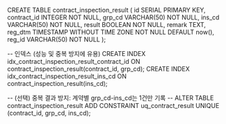 CREATE TABLE contract_inspection_result (
    id SERIAL PRIMARY KEY,
    contract_id INTEGER NOT NULL,
    grp_cd VARCHAR(50) NOT NULL,
    ins_cd VARCHAR(50) NOT NULL,
    result BOOLEAN NOT NULL,
    remark TEXT,
    reg_dtm TIMESTAMP WITHOUT TIME ZONE NOT NULL DEFAULT now(),
    reg_id VARCHAR(50) NOT NULL
);

-- 인덱스 (성능 및 중복 방지에 유용)
CREATE INDEX idx_contract_inspection_result_contract_id ON contract_inspection_result(contract_id, grp_cd);
CREATE INDEX idx_contract_inspection_result_ins_cd ON contract_inspection_result(ins_cd);

-- (선택) 중복 결과 방지: 계약별 grp_cd-ins_cd는 1건만 기록
-- ALTER TABLE contract_inspection_result ADD CONSTRAINT uq_contract_result UNIQUE (contract_id, grp_cd, ins_cd);